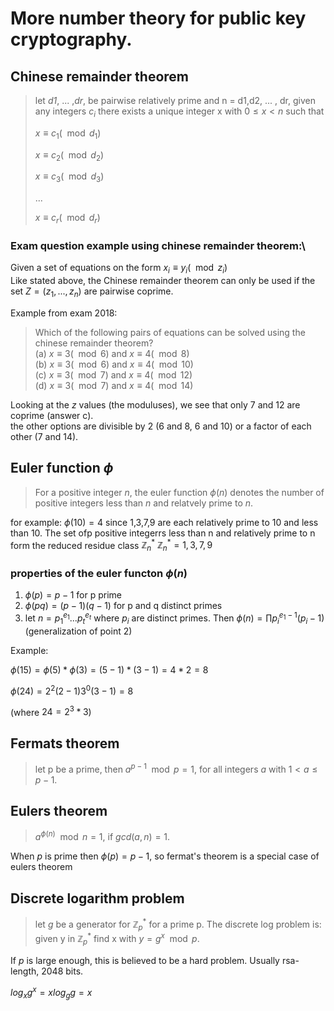 # More number theory for public key cryptography.

## Chinese remainder theorem

>let _d1_, ... ,_dr_, be pairwise relatively prime and n = d1,d2, ... , dr, given any integers $c_i$ there
> exists a unique integer x with $0 \leq x < n$ such that
>
> $x \equiv c_1  (\mod d_1)$
>
> $x \equiv c_2  (\mod d_2)$
>
> $x \equiv c_3  (\mod d_3)$
>
> ...
>
> $x \equiv c_r  (\mod d_r)$

### Exam question example using chinese remainder theorem:\
Given a set of equations on the form $x_i \equiv y_i (\mod z_i)$\
Like stated above, the Chinese remainder theorem can only be used if the set $Z = (z_1, ... ,z_n)$ are pairwise coprime.

Example from exam 2018:

> Which of the following pairs of equations can be solved using the chinese remainder theorem?\
> (a) $x \equiv 3 (\mod 6)$ and $x \equiv 4 (\mod 8)$\
> (b) $x \equiv 3 (\mod 6)$ and $x \equiv 4 (\mod 10)$\
> (c) $x \equiv 3 (\mod 7)$ and $x \equiv 4 (\mod 12)$\
> (d) $x \equiv 3 (\mod 7)$ and $x \equiv 4 (\mod 14)$

Looking at the _z_ values (the moduluses), we see that only 7 and 12 are coprime (answer c).\
the other options are divisible by 2 (6 and 8, 6 and 10) or a factor of each other (7 and 14).

## Euler function $\phi$
> For a positive integer _n_, the euler function $\phi(n)$  denotes the number of positive integers
> less than _n_ and relatvely prime to _n_.

for example: $\phi(10) = 4$ since 1,3,7,9 are each relatively prime to 10 and less than 10.
The set ofp positive integerrs less than n and relatively prime to n form the reduced residue class $\mathbb{Z}_n^*$
$\mathbb{Z}_n^* = {1,3,7,9}$

### properties of the euler functon $\phi(n)$

1. $\phi(p) = p-1$ for p prime
2. $\phi(pq) = (p-1)(q-1)$ for p and q distinct primes
3. let $n = p_1^{e_1} ... p_t^{e_t}$ where $p_i$ are distinct primes. Then $\phi(n) = \prod
   p_i^{e_1-1}(p_i-1)$ (generalization of point 2)

Example:

$\phi(15) = \phi(5)* \phi(3) = (5-1)*(3-1) =  4 * 2 = 8$

$\phi(24) = 2^2(2-1)3^0(3-1) = 8$

(where $24 = 2^3 * 3$)

## Fermats theorem
> let p be a prime, then $a^{p-1} \mod  p = 1$, for all integers _a_ with $1 < a \leq p-1$.

## Eulers theorem
> $a^{\phi(n)} \mod n = 1$, if $gcd(a,n) = 1$.

When _p_ is prime then $\phi(p) = p-1$, so fermat's theorem is a special case of eulers theorem


## Discrete logarithm problem
> let _g_ be    a generator for $\mathbb{Z}_p^*$ for a prime p. The discrete log problem is: \
> given y in $\mathbb{Z}_p^*$ find x with $y=g^x \mod p$.

If _p_ is large enough, this is believed to be a hard problem. Usually rsa-length, 2048 bits.

$log_x g^x = x log_g g = x$





